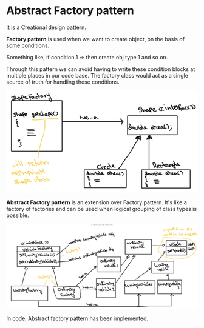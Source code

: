# Abstract Factory pattern

It is a Creational design pattern.

**Factory pattern** is used when we want to create object, on the basis of some conditions.

Something like, if condition 1 => then create obj type 1 and so on.

Through this pattern we can avoid having to write these condition blocks at multiple places
in our code base. The factory class would act as a single source of truth for handling these conditions.

![factory_pattern.png](../../../../resources/imgs/factory_pattern.png)

**Abstract Factory pattern** is an extension over Factory pattern. It's like a factory of factories
and can be used when logical grouping of class types is possible.

![abstract_factory_pattern.png](../../../../resources/imgs/abstract_factory_pattern.png)

In code, Abstract factory pattern has been implemented.
